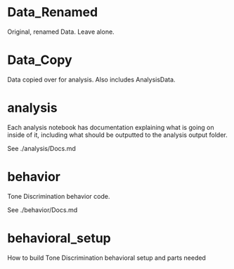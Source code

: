 # Data_Renamed
Original, renamed Data. Leave alone.

# Data_Copy
Data copied over for analysis. Also includes AnalysisData.

# analysis
Each analysis notebook has documentation explaining what is going on inside of it, including what should be outputted to the analysis output folder.

See ./analysis/Docs.md

# behavior
Tone Discrimination behavior code.

See ./behavior/Docs.md

# behavioral_setup
How to build Tone Discrimination behavioral setup and parts needed
